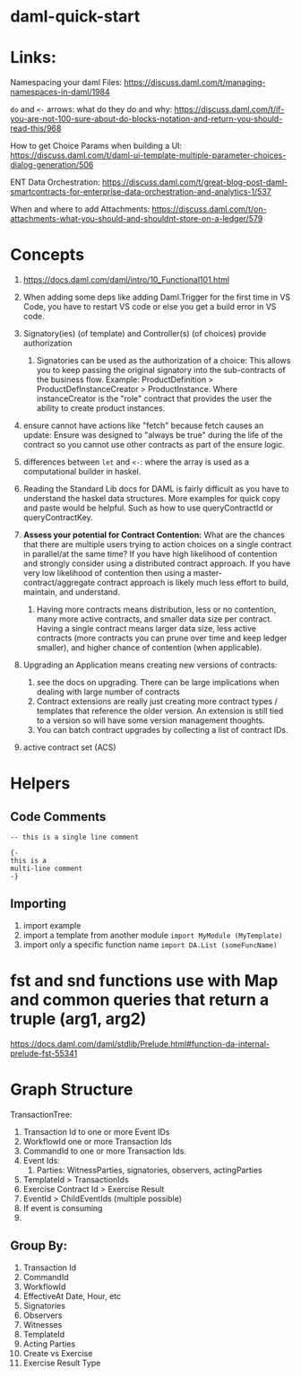 # daml-quick-start



# Links:

Namespacing your daml Files: https://discuss.daml.com/t/managing-namespaces-in-daml/1984

`do` and `<-` arrows: what do they do and why: https://discuss.daml.com/t/if-you-are-not-100-sure-about-do-blocks-notation-and-return-you-should-read-this/968

How to get Choice Params when building a UI: https://discuss.daml.com/t/daml-ui-template-multiple-parameter-choices-dialog-generation/506

ENT Data Orchestration: https://discuss.daml.com/t/great-blog-post-daml-smartcontracts-for-enterprise-data-orchestration-and-analytics-1/537

When and where to add Attachments: https://discuss.daml.com/t/on-attachments-what-you-should-and-shouldnt-store-on-a-ledger/579




# Concepts

1. https://docs.daml.com/daml/intro/10_Functional101.html

1. When adding some deps like adding Daml.Trigger for the first time in VS Code, you have to restart VS code or else you get a build error in VS code.

1. Signatory(ies) (of template) and Controller(s) (of choices) provide authorization
    1. Signatories can be used as the authorization of a choice: This allows you to keep passing the original signatory into the sub-contracts of the business flow.  Example: ProductDefinition > ProductDefInstanceCreator > ProductInstance.  Where instanceCreator is the "role" contract that provides the user the ability to create product instances.

1. ensure cannot have actions like "fetch" because fetch causes an update:  Ensure was designed to "always be true" during the life of the contract so you cannot use other contracts as part of the ensure logic.

1. differences between `let` and `<-`: where the array is used as a computational builder in haskel.

1. Reading the Standard Lib docs for DAML is fairly difficult as you have to understand the haskel data structures.  More examples for quick copy and paste would be helpful.  Such as how to use queryContractId or queryContractKey.

1. **Assess your potential for Contract Contention:** What are the chances that there are multiple users trying to action choices on a single contract in parallel/at the same time?  If you have high likelihood of contention and strongly consider using a distributed contract approach.  If you have very low likelihood of contention then using a master-contract/aggregate contract approach is likely much less effort to build, maintain, and understand.
   1. Having more contracts means distribution, less or no contention, many more active contracts, and smaller data size per contract.  Having a single contract means larger data size, less active contracts (more contracts you can prune over time and keep ledger smaller), and higher chance of contention (when applicable).


1. Upgrading an Application means creating new versions of contracts:
   1. see the docs on upgrading.  There can be large implications when dealing with large number of contracts
   1. Contract extensions are really just creating more contract types / templates that reference the older version.  An extension is still tied to a version so will have some version management thoughts.
   1. You can batch contract upgrades by collecting a list of contract IDs.


1. active contract set (ACS)


# Helpers


## Code Comments

```haskel
-- this is a single line comment

{-
this is a
multi-line comment
-}
```

## Importing

1. import example
1. import a template from another module `import MyModule (MyTemplate)`
1. import only a specific function name `import DA.List (someFuncName)`


# fst and snd functions use with Map and common queries that return a truple (arg1, arg2)

https://docs.daml.com/daml/stdlib/Prelude.html#function-da-internal-prelude-fst-55341


# Graph Structure

TransactionTree:

1. Transaction Id to one or more Event IDs
1. WorkflowId one or more Transaction Ids
1. CommandId to one or more Transaction Ids.
1. Event Ids:
   1. Parties: WitnessParties, signatories, observers, actingParties
1. TemplateId > TransactionIds
1. Exercise Contract Id > Exercise Result
1. EventId > ChildEventIds (multiple possible)
1. If event is consuming
1. 


## Group By:

1. Transaction Id
1. CommandId
1. WorkflowId
1. EffectiveAt Date, Hour, etc
1. Signatories
1. Observers
1. Witnesses
1. TemplateId
1. Acting Parties
1. Create vs Exercise
1. Exercise Result Type
